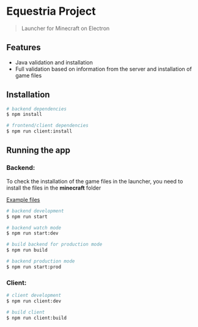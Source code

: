 # Equestria Project

> Launcher for Minecraft on Electron

## Features

- Java validation and installation
- Full validation based on information from the server and installation of game files

## Installation

```bash
# backend dependencies
$ npm install
```

```bash
# frontend/client dependencies
$ npm run client:install
```

## Running the app

### Backend:

To check the installation of the game files in the launcher, you need to install the files in the **minecraft** folder

[Example files](https://drive.google.com/file/d/1OCbn6fHBNSSkRUGAaCml9ydq0aM9tmkN/view?usp=sharing)

```bash
# backend development
$ npm run start

# backend watch mode
$ npm run start:dev

# build backend for production mode
$ npm run build

# backend production mode
$ npm run start:prod
```

### Client:

```bash
# client development
$ npm run client:dev

# build client
$ npm run client:build
```
